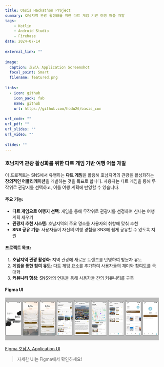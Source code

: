 ```yaml
---
title: Oasis Hackathon Project
summary: 호남지역 관광 활성화를 위한 다트 게임 기반 여행 어플 개발
tags: 
    - Kotlin
    - Android Studio
    - Firebase
date: 2024-07-14

external_link: ""

image:
  caption: 호남人 Application Screenshot
  focal_point: Smart
  filename: featured.png

links:
  - icon: github
    icon_pack: fab
    name: github
    url: https://github.com/hodu26/oasis_con

url_code: ""
url_pdf: ""
url_slides: ""
url_video: ""

slides: ""
---
```


### 호남지역 관광 활성화를 위한 다트 게임 기반 여행 어플 개발

이 프로젝트는 SNS에서 유행하는 **다트 게임**을 활용해 호남지역의 관광을 활성화하는 **창의적인 어플리케이션**을 개발하는 것을 목표로 합니다. 사용자는 다트 게임을 통해 무작위로 관광지를 선택하고, 이를 여행 계획에 반영할 수 있습니다.

#### 주요 기능:
- **다트 게임으로 여행지 선택**: 게임을 통해 무작위로 관광지를 선정하여 신나는 여행 계획 세우기
- **관광지 추천 시스템**: 호남지역의 주요 명소를 사용자의 취향에 맞춰 추천
- **SNS 공유 기능**: 사용자들이 자신의 여행 경험을 SNS에 쉽게 공유할 수 있도록 지원

#### 프로젝트 목표:
1. **호남지역 관광 활성화**: 지역 관광에 새로운 트렌드를 반영하여 방문자 유도
2. **게임을 통한 참여 유도**: 다트 게임 요소를 추가하여 사용자들의 재미와 참여도를 극대화
3. **커뮤니티 형성**: SNS와의 연동을 통해 사용자들 간의 커뮤니티를 구축

#### Figma UI

![호남人 Figma UI](image.png "Figma UI")

[Figma 호남人 Application UI](https://www.figma.com/proto/zgJnR8RUeicGwNvybSDeu7/%ED%98%B8%EB%82%A8%E4%BA%BA-Application-Project?node-id=0-1&t=5VVK146w1fVzKsnI-1)

> 자세한 UI는 Figma에서 확인하세요!